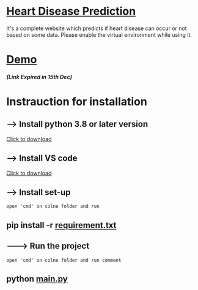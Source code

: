 # [Heart Disease Prediction](https://sam509.pythonanywhere.com/)
It's a complete website which predicts if heart disease can occur or not based on some data. Please enable the virtual environment while using it.


# [Demo](https://sam509.pythonanywhere.com/) 
##### (Link Expired in 15th Dec)

# Instrauction for installation
## --> Install python 3.8 or later version
   [Click to download](https://www.python.org/ftp/python/3.9.0/python-3.9.0-amd64.exe)
    
## --> Install VS code
   [Click to download](https://code.visualstudio.com/docs/?dv=win)

## --> Install set-up
    open 'cmd' on colne folder and run
 ##  pip install -r [requirement.txt](https://github.com/somerongit/HEART-DISEASE-PREDICTION-SYSTEM/blob/main/requirement.txt) 
    
## ---> Run the project
    open 'cmd' on colne folder and run comment 
##   python [main.py](https://github.com/somerongit/HEART-DISEASE-PREDICTION-SYSTEM/blob/main/main.py)
     
